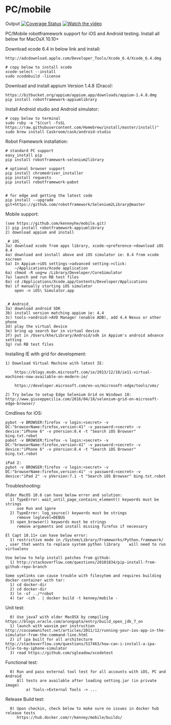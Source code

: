 # PC/mobile
Output
[![Coverage Status](https://coveralls.io/repos/github/kenneyhe/mobile/badge.svg?branch=master)](https://coveralls.io/github/kenneyhe/mobile?branch=master)
[![Watch the video](https://raw.githubusercontent.com/kenneyhe/mobile/master/mobile.gif)](https://cl.ly/3809093Q2W16)

PC/Mobile robotframework support for iOS and Android testing. Install all below for MacOsX 10.10+

  Download xcode 6.4 in below link and install:
  
    http://adcdownload.apple.com/Developer_Tools/Xcode_6.4/Xcode_6.4.dmg
    
    # copy below to install xcode
    xcode-select --install  
    sudo xcodebuild -license
  
  Download and install appium Version 1.4.8 (Draco):
  
    https://bitbucket.org/appium/appium.app/downloads/appium-1.4.8.dmg
    pip install robotframework-appiumlibrary
    
  Install Android studio and Android simulator:
  
    # copy below to terminal
    sudo ruby -e "$(curl -fsSL https://raw.githubusercontent.com/Homebrew/install/master/install)"
    sudo brew install Caskroom/cask/android-studio

  Robot Framework installation:
  
    # standard PC support
    easy_install pip
    pip install robotframework-selenium2library
    
    # optional browser support
    pip install chromedriver_installer
    pip install requests
    pip install robotframework-pabot


    # for edge and getting the latest code
    pip install --upgrade git+https://github.com/robotframework/Selenium2Library@master
  
  Mobile support:

    (see https://github.com/kenneyhe/mobile.git)
    1) pip install robotframework-appiumlibrary
    2) download appium and install

    _# iOS_
    3a) download xcode from apps library, xcode->preference->download iOS 8.4
    4a) download and install above and iOS simulator ie: 8.4 from xcode xscreen
    5a) In Appium->iOS settings->advanced setting->click:
        ~/Applications/Xcode application
    6a) chmod -R uog+w /Library/Developer/CoreSimulator
    7a) launch and run RB test files
    8a) cd /Applications/Xcode.app/Contents/Developer/Applications
    9a) if manually starting iOS simulator
        open -n iOS\ Simulator.app


    _# Android_
    3a) download android SDK
    3b) install version matching appium ie: 4.4
    3c) tools->android->AVD Manager (enable ADB), add 4.4 Nexus or other phone
    3d) play the virtual device
    3e) bring up search bar in virtual device
    3f) put in /Users/khe/Library/Android/sdk in Appium's android advance setting
    3g) run RB test files

  Installing IE with grid for development:
  
    1) Download Virtual Machine with latest IE:
    
        https://blogs.msdn.microsoft.com/ie/2013/12/18/ie11-virtual-machines-now-available-on-modern-ie/
        
        https://developer.microsoft.com/en-us/microsoft-edge/tools/vms/
              
    2) Try below to setup Edge Selenium Grid on Windows 10:
    http://www.giuseppecilia.com/2016/04/18/selenium-grid-on-microsoft-edge-browser/

  Cmdlines for iOS:

    pybot -v BROWSER:firefox -v login:<secret> -v DC:"browserName:firefox,version:41" -v password:<secret> -v device:"iPhone 6" -v pVersion:8.4 -t "Search iOS Browser" bing.txt.robot  
    pabot -v BROWSER:firefox -v login:<secret> -v DC:"browserName:firefox,version:41" -v password:<secret> -v device:"iPhone 6" -v pVersion:8.4 -t "Search iOS Browser" bing.txt.robot  

    iPad 2:
    pybot -v BROWSER:firefox -v login:<secret> -v DC:"browserName:firefox,version:41" -v password:<secret> -v device:"iPad 2" -v pVersion:7.1 -t "Search iOS Browser" bing.txt.robot

Troubleshooting:

    Older MacOS 10.6 can have below error and solution:
      1) TypeError: wait_until_page_contains_element() keywords must be strings
         use Run and igore
      2) TypeError: log_source() keywords must be strings
         remove loglevel=DEBUG
      3) open_browser() keywords must be strings
         remove arguments and install missing firefox if necessary
         
    El Capt 10.11+ can have below error:
      1) restrictive mode in /System/Library/Frameworks/Python.framework/ , user that wants to replace system python library    will need to run virtualenv
    
    Use below to help install patches from github:
      1) http://stackoverflow.com/questions/20101834/pip-install-from-github-repo-branch
      
    Some symlinks can cause trouble with filesytem and requires building docker container with tar:
      1) cd docker-dir
      2) cd docker-dir
      3) ln -sf ../*robot
      4) tar -czh . | docker build -t kenney/mobile -
      
Unit test:

      0) Use java7 with older MacOSX by compiling https://blogs.oracle.com/arungupta/entry/build_open_jdk_7_on
      1) launch with waxsim per instruction http://cocoamanifest.net/articles/2011/12/running-your-ios-app-in-the-simulator-from-the-command-line.html
      2) if ipa built for all architecture http://stackoverflow.com/questions/517463/how-can-i-install-a-ipa-file-to-my-iphone-simulator
      3) read https://github.com/sgleadow/xcodetest

Functional test:

      0) Run and pass external tool test for all accounts with iOS, PC and Android
         All tests are available after loading setting.jar (in private image)
             a) Tools->External Tools -> ...


Release Build test:

      0) Upon checkin, check below to make sure no issues in docker hub release tests
         https://hub.docker.com/r/kenney/mobile/builds/
